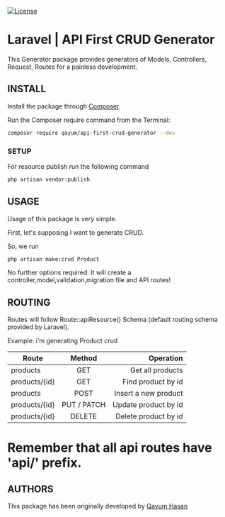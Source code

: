[![License](https://poser.pugx.org/andreacivita/api-crud-generator/license)](https://packagist.org/packages/andreacivita/api-crud-generator)

# Laravel | API First CRUD Generator

This Generator package provides generators of Models, Controllers, Request, Routes for a painless development. 

## INSTALL

Install the package through [Composer](https://getcomposer.org/).

Run the Composer require command from the Terminal:

```sh
composer require qayum/api-first-crud-generator --dev
```

### SETUP

For resource publish run the following command

```sh
php artisan vendor:publish
```

## USAGE

Usage of this package is very simple.

First, let's supposing I want to generate CRUD.

So, we run

```sh
php artisan make:crud Product
```

No further options required. It will create a controller,model,validation,migration file and API routes!

## ROUTING

Routes will follow Route::apiResource() Schema (default routing schema provided by Laravel).

Example: i'm generating Product crud

| Route         | Method           | Operation        |
| ------------- |:----------------:| ----------------:|
| products           | GET              | Get all products     |
| products/{id}      | GET              | Find product by id   |
| products           | POST             | Insert a new product |
| products/{id}      | PUT / PATCH      | Update product by id |
| products/{id}      | DELETE           | Delete product by id |


# Remember that all api routes have 'api/' prefix.

## AUTHORS 

This package has been originally developed by [Qayum Hasan](https://github.com/qayumhasan)